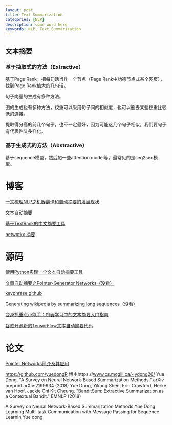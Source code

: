 ```yaml
---
layout: post
title: Text Summarization
categories: [NLP]
description: some word here
keywords: NLP, Text Summarization
---
```


## 文本摘要

### 基于抽取式的方法（Extractive）

基于Page Rank，把每句话当作一个节点（Page Rank中功德节点式某个网页），找到Page Rank值大的几句话。

句子向量的生成有多种方法。

图的生成也有多种方法，权重可以采用句子间的相似度，也可以删去某些权重比较低的连接。

提取得分高的前几个句子，也不一定最好，因为可能这几个句子相似，我们要句子有代表性又多样化。

### 基于生成式的方法（Abstractive）

基于sequence模型，然后加一些attention model等。最常见的是seq2seq模型。

# 博客

[一文梳理NLP之机器翻译和自动摘要的发展现状](https://cloud.tencent.com/developer/article/1165357)

[文本自动摘要](https://www.jianshu.com/p/0cf99a70b059)

[基于TextRank的中文摘要工具](http://jayveehe.github.io/2016/05/11/da_textrank/)

[netwotkx 摘要](https://www.google.com/search?ei=2_6vXLqpAcy4mAXW8KHIDQ&q=netwotkx+%E6%91%98%E8%A6%81&oq=netwotkx+%E6%91%98%E8%A6%81&gs_l=psy-ab.12...0.0..3151...0.0..0.0.0.......0......gws-wiz.4w2LSO_k36s)

# 源码

[使用Python实现一个文本自动摘要工具](https://zhuanlan.zhihu.com/p/30603995)

[文章自动摘要之Pointer-Generator Networks（没看）](https://blog.csdn.net/qq_17827079/article/details/80171728)

[keyphrase github](https://github.com/starevelyn/gluon-nlp/tree/master/scripts/keyphrase)

[Generating wikipedia by summarizing long sequences（没看）](https://www.baidu.com/s?ie=utf-8&f=8&rsv_bp=1&rsv_idx=2&tn=baiduhome_pg&wd=Generating%20wikipedia%20by%20summarizing%20long%20sequences&oq=Generating%2520wikipedia%2520by%2520summarizing%2520long%2520sequences&rsv_pq=e738c1890003a81d&rsv_t=85c1jim04xFnUbfmKUmIf4QzotD7uPuvYY0juFXDsKz%2FkaaGQ%2F8VBE%2FH28PgUXLk3dhg&rqlang=cn&rsv_enter=0)

[变身抓重点小能手：机器学习中的文本摘要入门指南](https://zhuanlan.zhihu.com/p/63402103)

[谷歌开源新的TensorFlow文本自动摘要代码](https://www.jiqizhixin.com/articles/2016-08-25-4)

# 论文

[Pointer Networks简介及其应用](https://zhuanlan.zhihu.com/p/48959800)

https://github.com/yuedongP
博主https://www.cs.mcgill.ca/~ydong26/
Yue Dong. "A Survey on Neural Network-Based Summarization Methods." arXiv preprint arXiv:2199934 (2018)
Yue Dong, Yikang Shen, Eric Crawford, Herke van Hoof, Jackie Chi Kit Cheung. "BanditSum: Extractive Summarization as a Contextual Bandit." EMNLP (2018)

A Survey on Neural Network-Based Summarization Methods Yue Dong
Learning Multi-task Communication with Message Passing for Sequence Learnin Yue dong
